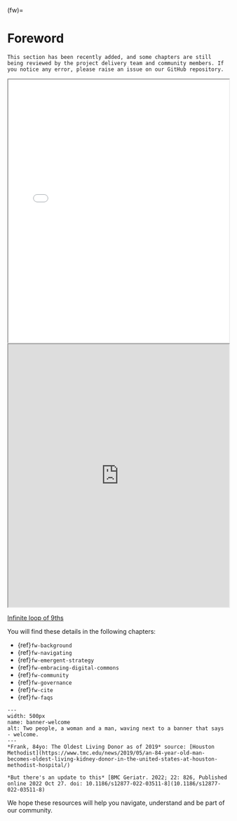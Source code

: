 (fw)=
# Foreword

```{note}
This section has been recently added, and some chapters are still being reviewed by the project delivery team and community members. If you notice any error, please raise an issue on our GitHub repository.
```

<iframe src="app/risk.html" width="100%" height="600px" style="borders:none"></iframe>

<iframe src="https://abikesa.github.io/edmonds/index.html" width="100%" height="600px" style="borders:none"></iframe>

[Infinite loop of 9ths](https://abikesa.github.io/nineth/_downloads/820028cf66d109a8c464180470b60daa/9th.m4a)

You will find these details in the following chapters:

- {ref}`fw-background`
- {ref}`fw-navigating`
- {ref}`fw-emergent-strategy`
- {ref}`fw-embracing-digital-commons`
- {ref}`fw-community`
- {ref}`fw-governance`
- {ref}`fw-cite`
- {ref}`fw-faqs`

```{figure} https://www.tmc.edu/news/wp-content/uploads/sites/2/2019/08/kidney-copy.jpg
---
width: 500px
name: banner-welcome
alt: Two people, a woman and a man, waving next to a banner that says - welcome.
---
*Frank, 84yo: The Oldest Living Donor as of 2019* source: [Houston Methodist](https://www.tmc.edu/news/2019/05/an-84-year-old-man-becomes-oldest-living-kidney-donor-in-the-united-states-at-houston-methodist-hospital/) 

*But there's an update to this* [BMC Geriatr. 2022; 22: 826, Published online 2022 Oct 27. doi: 10.1186/s12877-022-03511-8](10.1186/s12877-022-03511-8)
```

We hope these resources will help you navigate, understand and be part of our community.
